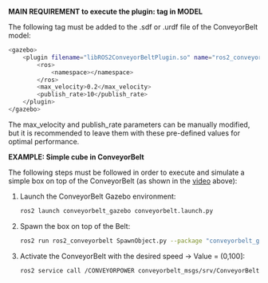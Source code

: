 __MAIN REQUIREMENT to execute the plugin: <plugin> tag in MODEL__

The following tag must be added to the .sdf or .urdf file of the ConveyorBelt model:

```sh
<gazebo>
    <plugin filename="libROS2ConveyorBeltPlugin.so" name="ros2_conveyorbelt_plugin">
        <ros>
            <namespace></namespace>
        </ros>
        <max_velocity>0.2</max_velocity>
        <publish_rate>10</publish_rate>
    </plugin>
</gazebo>
```

The max_velocity and publish_rate parameters can be manually modified, but it is recommended to leave them with these pre-defined values for optimal performance.

__EXAMPLE: Simple cube in ConveyorBelt__

The following steps must be followed in order to execute and simulate a simple box on top of the ConveyorBelt (as shown in the [video](https://www.youtube.com/watch?v=8Ciuf99ukMs) above):

1. Launch the ConveyorBelt Gazebo environment:

    ```sh
    ros2 launch conveyorbelt_gazebo conveyorbelt.launch.py
    ```

2. Spawn the box on top of the Belt:

    ```sh
    ros2 run ros2_conveyorbelt SpawnObject.py --package "conveyorbelt_gazebo" --urdf "box.urdf" --name "box" --x 0.0 --y -0.0 --z 0.76
    ```

3. Activate the ConveyorBelt with the desired speed -> Value = (0,100]:

    ```sh
    ros2 service call /CONVEYORPOWER conveyorbelt_msgs/srv/ConveyorBeltControl "{power: --}"
    ```


<br />

